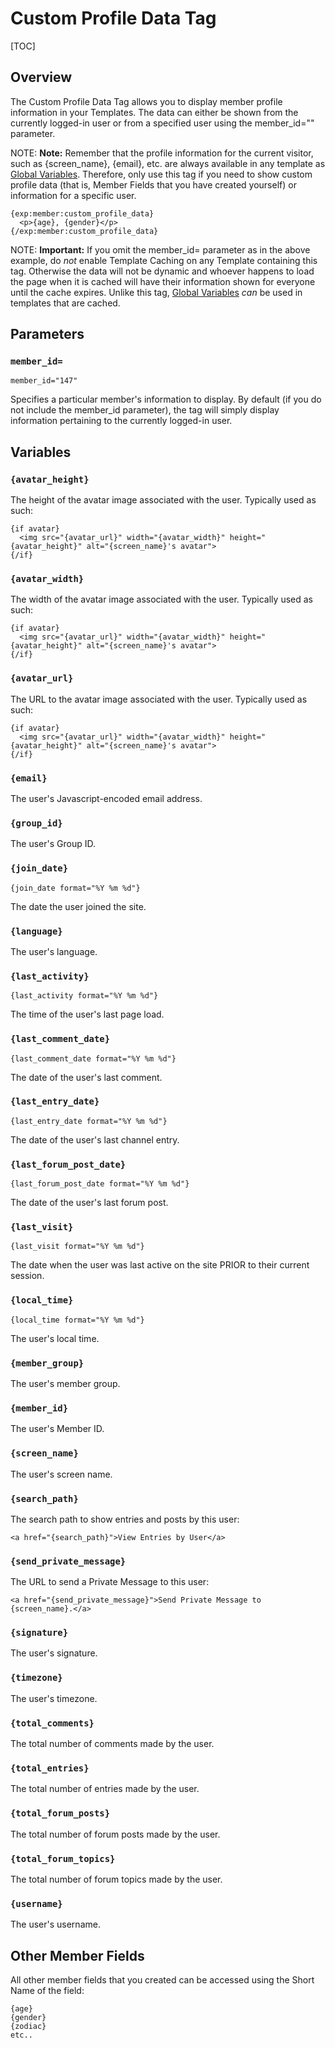 <!--
    This source file is part of the open source project
    ExpressionEngine User Guide (https://github.com/ExpressionEngine/ExpressionEngine-User-Guide)

    @link      https://expressionengine.com/
    @copyright Copyright (c) 2003-2020, Packet Tide, LLC (https://packettide.com)
    @license   https://expressionengine.com/license Licensed under Apache License, Version 2.0
-->

# Custom Profile Data Tag

[TOC]

## Overview

The Custom Profile Data Tag allows you to display member profile information in your Templates. The data can either be shown from the currently logged-in user or from a specified user using the member_id="" parameter.

NOTE: **Note:** Remember that the profile information for the current visitor, such as {screen_name}, {email}, etc. are always available in any template as [Global Variables](templates/globals/single-variables.md). Therefore, only use this tag if you need to show custom profile data (that is, Member Fields that you have created yourself) or information for a specific user.

    {exp:member:custom_profile_data}
      <p>{age}, {gender}</p>
    {/exp:member:custom_profile_data}

NOTE: **Important:** If you omit the member_id= parameter as in the above example, do _not_ enable Template Caching on any Template containing this tag. Otherwise the data will not be dynamic and whoever happens to load the page when it is cached will have their information shown for everyone until the cache expires. Unlike this tag, [Global Variables](templates/globals/single-variables.md) _can_ be used in templates that are cached.


## Parameters

### `member_id=`

    member_id="147"

Specifies a particular member's information to display. By default (if you do not include the member_id parameter), the tag will simply display information pertaining to the currently logged-in user.

## Variables

### `{avatar_height}`

The height of the avatar image associated with the user. Typically used as such:

    {if avatar}
      <img src="{avatar_url}" width="{avatar_width}" height="{avatar_height}" alt="{screen_name}'s avatar">
    {/if}

### `{avatar_width}`

The width of the avatar image associated with the user. Typically used as such:

    {if avatar}
      <img src="{avatar_url}" width="{avatar_width}" height="{avatar_height}" alt="{screen_name}'s avatar">
    {/if}

### `{avatar_url}`

The URL to the avatar image associated with the user. Typically used as such:

    {if avatar}
      <img src="{avatar_url}" width="{avatar_width}" height="{avatar_height}" alt="{screen_name}'s avatar">
    {/if}

### `{email}`

The user's Javascript-encoded email address.

### `{group_id}`

The user's Group ID.

### `{join_date}`

    {join_date format="%Y %m %d"}

The date the user joined the site.

### `{language}`

The user's language.

### `{last_activity}`

    {last_activity format="%Y %m %d"}

The time of the user's last page load.

### `{last_comment_date}`

    {last_comment_date format="%Y %m %d"}

The date of the user's last comment.

### `{last_entry_date}`

    {last_entry_date format="%Y %m %d"}

The date of the user's last channel entry.

### `{last_forum_post_date}`

    {last_forum_post_date format="%Y %m %d"}

The date of the user's last forum post.

### `{last_visit}`

    {last_visit format="%Y %m %d"}

The date when the user was last active on the site PRIOR to their current session.

### `{local_time}`

    {local_time format="%Y %m %d"}

The user's local time.

### `{member_group}`

The user's member group.

### `{member_id}`

The user's Member ID.

### `{screen_name}`

The user's screen name.

### `{search_path}`

The search path to show entries and posts by this user:

    <a href="{search_path}">View Entries by User</a>

### `{send_private_message}`

The URL to send a Private Message to this user:

    <a href="{send_private_message}">Send Private Message to {screen_name}.</a>

### `{signature}`

The user's signature.

### `{timezone}`

The user's timezone.

### `{total_comments}`

The total number of comments made by the user.

### `{total_entries}`

The total number of entries made by the user.

### `{total_forum_posts}`

The total number of forum posts made by the user.

### `{total_forum_topics}`

The total number of forum topics made by the user.

### `{username}`

The user's username.

## Other Member Fields

All other member fields that you created can be accessed using the Short Name of the field:

    {age}
    {gender}
    {zodiac}
    etc..